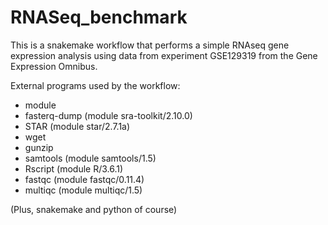 # RNASeq_benchmark

This is a snakemake workflow that performs a simple RNAseq gene expression
analysis using data from experiment GSE129319 from the Gene Expression 
Omnibus.

External programs used by the workflow:
- module
- fasterq-dump (module sra-toolkit/2.10.0)
- STAR (module star/2.7.1a)
- wget
- gunzip
- samtools (module samtools/1.5)
- Rscript (module R/3.6.1)
- fastqc (module fastqc/0.11.4)
- multiqc (module multiqc/1.5)

(Plus, snakemake and python of course)
